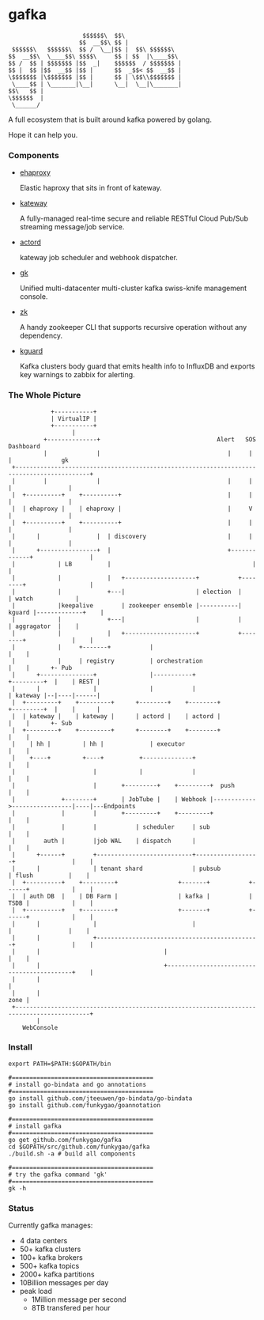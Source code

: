 # gafka 

    
                         $$$$$$\  $$\                
                        $$  __$$\ $$ |               
     $$$$$$\   $$$$$$\  $$ /  \__|$$ |  $$\ $$$$$$\  
    $$  __$$\  \____$$\ $$$$\     $$ | $$  |\____$$\ 
    $$ /  $$ | $$$$$$$ |$$  _|    $$$$$$  / $$$$$$$ |
    $$ |  $$ |$$  __$$ |$$ |      $$  _$$< $$  __$$ |
    \$$$$$$$ |\$$$$$$$ |$$ |      $$ | \$$\\$$$$$$$ |
     \____$$ | \_______|\__|      \__|  \__|\_______|
    $$\   $$ |                                       
    \$$$$$$  |                                       
     \______/                                        

A full ecosystem that is built around kafka powered by golang.

Hope it can help you.

### Components

- [ehaproxy](https://github.com/funkygao/gafka/tree/master/cmd/ehaproxy)

  Elastic haproxy that sits in front of kateway.

- [kateway](https://github.com/funkygao/gafka/tree/master/cmd/kateway)

  A fully-managed real-time secure and reliable RESTful Cloud Pub/Sub streaming message/job service.

- [actord](https://github.com/funkygao/gafka/tree/master/cmd/actord)

  kateway job scheduler and webhook dispatcher.

- [gk](https://github.com/funkygao/gafka/tree/master/cmd/gk)
 
  Unified multi-datacenter multi-cluster kafka swiss-knife management console.

- [zk](https://github.com/funkygao/gafka/tree/master/cmd/zk)

  A handy zookeeper CLI that supports recursive operation without any dependency.

- [kguard](https://github.com/funkygao/gafka/tree/master/cmd/kguard)

  Kafka clusters body guard that emits health info to InfluxDB and exports key warnings to zabbix for alerting.

### The Whole Picture

                +-----------+
                | VirtualIP |
                +-----------+                                
                      |
              +--------------+                                 Alert   SOS   Dashboard
              |              |                                    |     |       |              gk
     +-------------------------------------------------------------------------------------------+
     |        |              |                                    |     |       |                |
     |  +----------+    +----------+                              |     |       |                |
     |  | ehaproxy |    | ehaproxy |                              |     V       |                |
     |  +----------+    +----------+                              |     |       |                |
     |      |                |  | discovery                       |     |       |                |
     |      +----------------+  |                                 +-------------+                |
     |            | LB          |                                        |                       |
     |            |             |   +--------------------+           +--------+                  |
     |            |             +---|                    | election  |        | watch            |
     |            |keepalive        | zookeeper ensemble |-----------| kguard |-------------+    |
     |            |             +---|                    |           |        | aggragator  |    |
     |            |             |   +--------------------+           +--------+             |    |
     |            |     +-------+           |                                               |    |
     |            |     | registry          | orchestration                                 |    |      +- Pub
     |      +---------------+               |-----------+                      +---------+  |    | REST |
     |      |               |               |           |                      | kateway |--|----|------|
     |  +---------+    +---------+      +--------+    +--------+               +---------+  |    |      |
     |  | kateway |    | kateway |      | actord |    | actord |                            |    |      +- Sub
     |  +---------+    +---------+      +--------+    +--------+                            |    |
     |    | hh |         | hh |             | executor                                      |    |
     |    +----+         +----+          +--------------+                                   |    |
     |                      |            |              |                                   |    |  
     |                      |       +---------+    +---------+  push                        |    |  
     |             +--------+       | JobTube |    | Webhook |------------>-----------------|----|---Endpoints
     |             |        |       +---------+    +---------+                              |    |
     |             |        |           | scheduler     | sub                               |    |
     |        auth |        |job WAL    | dispatch      |                                   |    |
     |      +------+        +---------------------------+------------------+                |    |
     |      |               | tenant shard              | pubsub           | flush          |    |
     |  +----------+    +---------+                 +-------+           +------+            |    |
     |  | auth DB  |    | DB Farm |                 | kafka |           | TSDB |            |    |
     |  +----------+    +---------+                 +-------+           +------+            |    |
     |      |               |                           |                  |                |    |   
     |      |               +----------------------------------------------+                |    |  
     |      |                                   |                                           |    | 
     |      |                                   +-------------------------------------------+    |
     |      |                                                                                    |  
     |      |                                                                               zone |   
     +-------------------------------------------------------------------------------------------+
            |
        WebConsole 

### Install

    export PATH=$PATH:$GOPATH/bin

    #========================================
    # install go-bindata and go annotations
    #========================================
    go install github.com/jteeuwen/go-bindata/go-bindata
    go install github.com/funkygao/goannotation

    #========================================
    # install gafka
    #========================================
    go get github.com/funkygao/gafka
    cd $GOPATH/src/github.com/funkygao/gafka
    ./build.sh -a # build all components

    #========================================
    # try the gafka command 'gk'
    #========================================
    gk -h

### Status

Currently gafka manages:

- 4 data centers 
- 50+ kafka clusters
- 100+ kafka brokers
- 500+ kafka topics
- 2000+ kafka partitions
- 10Billion messages per day
- peak load
  - 1Million message per second
  - 8TB transfered per hour

